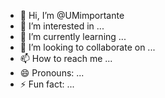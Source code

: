 - 👋 Hi, I’m @UMimportante
- 👀 I’m interested in ...
- 🌱 I’m currently learning ...
- 💞️ I’m looking to collaborate on ...
- 📫 How to reach me ...
- 😄 Pronouns: ...
- ⚡ Fun fact: ...

<!---
UMimportante/UMimportante is a ✨ special ✨ repository because its `README.md` (this file) appears on your GitHub profile.
You can click the Preview link to take a look at your changes.
--->

